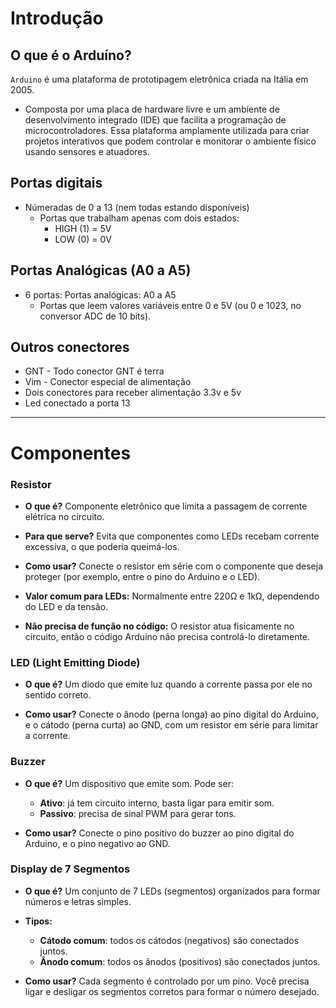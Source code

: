 # Introdução 

## O que é o Arduíno?

`Arduino` é uma plataforma de prototipagem eletrônica criada na Itália em 2005. 

- Composta por uma placa de hardware livre e um ambiente de desenvolvimento integrado (IDE) que facilita a programação de microcontroladores. Essa plataforma amplamente utilizada para criar projetos interativos que podem controlar e monitorar
  o ambiente físico usando sensores e atuadores.

## Portas digitais

- Númeradas de 0 a 13 (nem todas estando disponíveis)
  - Portas que trabalham apenas com dois estados:
    - HIGH (1) = 5V
    - LOW (0) = 0V

## Portas Analógicas (A0 a A5)

- 6 portas: Portas analógicas: A0 a A5
  - Portas que leem valores variáveis entre 0 e 5V (ou 0 e 1023, no conversor ADC de 10 bits).

## Outros conectores 

- GNT - Todo conector GNT é terra
- Vim - Conector especial de alimentação
- Dois conectores para receber alimentação 3.3v e 5v
- Led conectado a porta 13

---- 

# Componentes

### Resistor

- **O que é?** Componente eletrônico que limita a passagem de corrente elétrica no circuito.

- **Para que serve?** Evita que componentes como LEDs recebam corrente excessiva, o que poderia queimá-los.

- **Como usar?** Conecte o resistor em série com o componente que deseja proteger (por exemplo, entre o pino do Arduino e o LED).

- **Valor comum para LEDs:** Normalmente entre 220Ω e 1kΩ, dependendo do LED e da tensão.

- **Não precisa de função no código:** O resistor atua fisicamente no circuito, então o código Arduino não precisa controlá-lo diretamente.


### LED (Light Emitting Diode)

- **O que é?** Um diodo que emite luz quando a corrente passa por ele no sentido correto.

- **Como usar?** Conecte o ânodo (perna longa) ao pino digital do Arduino, e o cátodo (perna curta) ao GND, com um resistor em série para limitar a corrente.

### Buzzer

- **O que é?** Um dispositivo que emite som. Pode ser:

  - **Ativo**: já tem circuito interno, basta ligar para emitir som.
  - **Passivo**: precisa de sinal PWM para gerar tons.

- **Como usar?** Conecte o pino positivo do buzzer ao pino digital do Arduino, e o pino negativo ao GND.

### Display de 7 Segmentos

- **O que é?** Um conjunto de 7 LEDs (segmentos) organizados para formar números e letras simples.

- **Tipos:**

  - **Cátodo comum**: todos os cátodos (negativos) são conectados juntos.
  - **Ânodo comum**: todos os ânodos (positivos) são conectados juntos.

- **Como usar?** Cada segmento é controlado por um pino. Você precisa ligar e desligar os segmentos corretos para formar o número desejado.
